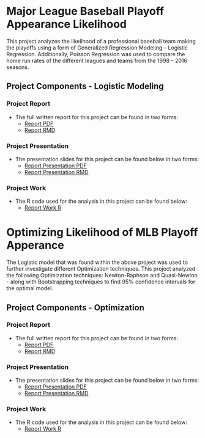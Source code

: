 # Major League Baseball Playoff Appearance Likelihood

This project analyzes the likelihood of a professional baseball team making the playoffs using a form of Generalized Regression Modeling – Logistic Regression. Additionally, Poisson Regression was used to compare the home run rates of the different leagues and teams from the 1998 – 2016 seasons.

## Project Components - Logistic Modeling

### Project Report

* The full written report for this project can be found in two forms: 
  * [Report PDF](https://github.com/sleiss5/OSU_Projects/blob/main/Playoff%20Likelihood%20MLB/Generalized%20Regression%20Models/Shannon%20Leiss%20-%20Final%20Report.pdf)
  * [Report RMD](https://github.com/sleiss5/OSU_Projects/blob/main/Playoff%20Likelihood%20MLB/Generalized%20Regression%20Models/Project%20Write%20Up.Rmd)

### Project Presentation 

* The presentation slides for this project can be found below in two forms:
  * [Report Presentation PDF](https://github.com/sleiss5/OSU_Projects/blob/main/Playoff%20Likelihood%20MLB/Generalized%20Regression%20Models/Presentation.pdf)
  * [Report Presentation RMD](https://github.com/sleiss5/OSU_Projects/blob/main/Playoff%20Likelihood%20MLB/Generalized%20Regression%20Models/Presentation.Rmd)

### Project Work 

* The R code used for the analysis in this project can be found below:
  * [Report Work R](https://github.com/sleiss5/OSU_Projects/blob/main/Playoff%20Likelihood%20MLB/Generalized%20Regression%20Models/Shannon%20Leiss%20-%20Final%20Project.R)


# Optimizing Likelihood of MLB Playoff Apperance

The Logistic model that was found within the above project was used to further investigate different Optimization techniques. This project analyzed the following Optimization techniques: Newton-Raphson and Quasi-Newton - along with Bootstrapping techniques to find 95% confidence intervals for the optimal model. 

## Project Components - Optimization 

### Project Report

* The full written report for this project can be found in two forms: 
  * [Report PDF](https://github.com/sleiss5/OSU_Projects/blob/main/Playoff%20Likelihood%20MLB/Optimization/Shannon%20Leiss%20-%20Final%20Report.pdf)
  * [Report RMD](https://github.com/sleiss5/OSU_Projects/blob/main/Playoff%20Likelihood%20MLB/Optimization/Project%20Write%20Up.Rmd)

### Project Presentation 

* The presentation slides for this project can be found below in two forms:
  * [Report Presentation PDF](https://github.com/sleiss5/OSU_Projects/blob/main/Playoff%20Likelihood%20MLB/Optimization/Presentation.pdf)
  * [Report Presentation RMD](https://github.com/sleiss5/OSU_Projects/blob/main/Playoff%20Likelihood%20MLB/Optimization/Presentation.Rmd)

### Project Work 

* The R code used for the analysis in this project can be found below:
  * [Report Work R](https://github.com/sleiss5/OSU_Projects/blob/main/Playoff%20Likelihood%20MLB/Optimization/Project%20Work.Rmd)

